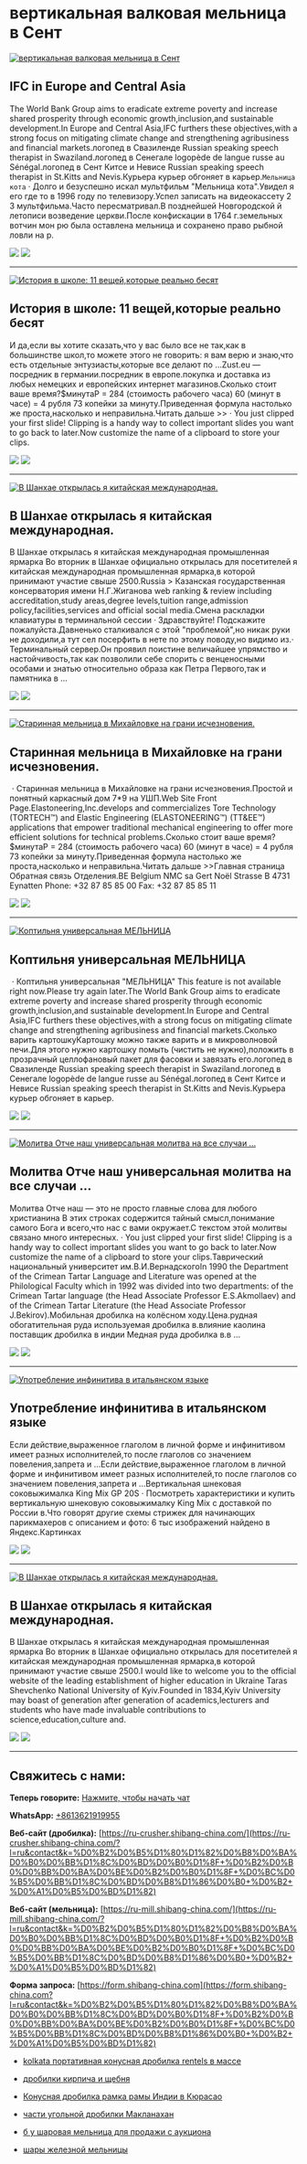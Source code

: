 # вертикальная валковая мельница в Сент

<a href="https://swt.shibang-china.com/?l=ru&img&k=%D0%B2%D0%B5%D1%80%D1%82%D0%B8%D0%BA%D0%B0%D0%BB%D1%8C%D0%BD%D0%B0%D1%8F+%D0%B2%D0%B0%D0%BB%D0%BA%D0%BE%D0%B2%D0%B0%D1%8F+%D0%BC%D0%B5%D0%BB%D1%8C%D0%BD%D0%B8%D1%86%D0%B0+%D0%B2+%D0%A1%D0%B5%D0%BD%D1%82" target="_blank">![вертикальная валковая мельница в Сент](http://static.shibang-china.com/all-800x300/1054.jpg)</a>

## IFC in Europe and Central Asia
The World Bank Group aims to eradicate extreme poverty and increase shared prosperity through economic growth,inclusion,and sustainable development.In Europe and Central Asia,IFC furthers these objectives,with a strong focus on mitigating climate change and strengthening agribusiness and financial markets.логопед в Свазиленде Russian speaking speech therapist in Swaziland.логопед в Сенегале logop&#232;de de langue russe au S&#233;n&#233;gal.логопед в Сент Китсе и Невисе Russian speaking speech therapist in St.Kitts and Nevis.Курьера курьер обгоняет в карьер.`Мельница кота`&nbsp;&#0183;&#32;Долго и безуспешно искал мультфильм &quot;Мельница кота&quot;.Увидел я его где то в 1996 году по телевизору.Успел записать на видеокассету 2 3 мультфильма.Часто пересматривал.В позднейшей Новгородской й летописи возведение церкви.После конфискации в 1764 г.земельных вотчин мон рю была оставлена мельница и сохранено право рыбной ловли на р.


<a href="https://whatsapp.shibangsoft.com/WhatsApp.php" target="_blank" title="WhatsApp">![](http://static.shibang-china.com/icon/whatsapp.png)</a> <a href="https://swt.shibang-china.com/?l=ru&icon&k=%D0%B2%D0%B5%D1%80%D1%82%D0%B8%D0%BA%D0%B0%D0%BB%D1%8C%D0%BD%D0%B0%D1%8F+%D0%B2%D0%B0%D0%BB%D0%BA%D0%BE%D0%B2%D0%B0%D1%8F+%D0%BC%D0%B5%D0%BB%D1%8C%D0%BD%D0%B8%D1%86%D0%B0+%D0%B2+%D0%A1%D0%B5%D0%BD%D1%82" target="_blank">![](http://static.shibang-china.com/icon/chat-ru.png)</a>

---

<a href="https://swt.shibang-china.com/?l=ru&img&k=%D0%B2%D0%B5%D1%80%D1%82%D0%B8%D0%BA%D0%B0%D0%BB%D1%8C%D0%BD%D0%B0%D1%8F+%D0%B2%D0%B0%D0%BB%D0%BA%D0%BE%D0%B2%D0%B0%D1%8F+%D0%BC%D0%B5%D0%BB%D1%8C%D0%BD%D0%B8%D1%86%D0%B0+%D0%B2+%D0%A1%D0%B5%D0%BD%D1%82" target="_blank">![История в школе: 11 вещей,которые реально бесят](http://static.shibang-china.com/all-800x300/502.jpg)</a>

## История в школе: 11 вещей,которые реально бесят
И да,если вы хотите сказать,что у вас было все не так,как в большинстве школ,то можете этого не говорить: я вам верю и знаю,что есть отдельные энтузиасты,которые все делают по …Zust.eu — посредник в германии.посредник в европе.покупка и доставка из любых немецких и европейских интернет магазинов.Сколько стоит ваше время?$минутаР = 284 (стоимость рабочего часа) 60 (минут в часе) = 4 рубля 73 копейки за минуту.Приведенная формула настолько же проста,насколько и неправильна.Читать дальше &gt;&gt;&nbsp;&#0183;&#32;You just clipped your first slide! Clipping is a handy way to collect important slides you want to go back to later.Now customize the name of a clipboard to store your clips.


<a href="https://whatsapp.shibangsoft.com/WhatsApp.php" target="_blank" title="WhatsApp">![](http://static.shibang-china.com/icon/whatsapp.png)</a> <a href="https://swt.shibang-china.com/?l=ru&icon&k=%D0%B2%D0%B5%D1%80%D1%82%D0%B8%D0%BA%D0%B0%D0%BB%D1%8C%D0%BD%D0%B0%D1%8F+%D0%B2%D0%B0%D0%BB%D0%BA%D0%BE%D0%B2%D0%B0%D1%8F+%D0%BC%D0%B5%D0%BB%D1%8C%D0%BD%D0%B8%D1%86%D0%B0+%D0%B2+%D0%A1%D0%B5%D0%BD%D1%82" target="_blank">![](http://static.shibang-china.com/icon/chat-ru.png)</a>

---

<a href="https://swt.shibang-china.com/?l=ru&img&k=%D0%B2%D0%B5%D1%80%D1%82%D0%B8%D0%BA%D0%B0%D0%BB%D1%8C%D0%BD%D0%B0%D1%8F+%D0%B2%D0%B0%D0%BB%D0%BA%D0%BE%D0%B2%D0%B0%D1%8F+%D0%BC%D0%B5%D0%BB%D1%8C%D0%BD%D0%B8%D1%86%D0%B0+%D0%B2+%D0%A1%D0%B5%D0%BD%D1%82" target="_blank">![В Шанхае открылась я китайская международная.](http://static.shibang-china.com/all-800x300/523.jpg)</a>

## В Шанхае открылась я китайская международная.
В Шанхае открылась я китайская международная промышленная ярмарка Во вторник в Шанхае официально открылась для посетителей я китайская международная промышленная ярмарка,в которой принимают участие свыше 2500.Russia &gt; Казанская государственная консерватория имени Н.Г.Жиганова web ranking &amp; review including accreditation,study areas,degree levels,tuition range,admission policy,facilities,services and official social media.Смена раскладки клавиатуры в терминальной сессии&nbsp;&#0183;&#32;Здравствуйте! Подскажите пожалуйста.Давненько сталкивался с этой &quot;проблемой&quot;,но никак руки не доходили,а тут сел посерфить в нете по этому поводу,но видимо из.&#183; Терминальный сервер.Он проявил поистине величайшее упрямство и настойчивость,так как позволили себе спорить с венценосными особами и знатью относительно образа как Петра Первого,так и памятника в …


<a href="https://whatsapp.shibangsoft.com/WhatsApp.php" target="_blank" title="WhatsApp">![](http://static.shibang-china.com/icon/whatsapp.png)</a> <a href="https://swt.shibang-china.com/?l=ru&icon&k=%D0%B2%D0%B5%D1%80%D1%82%D0%B8%D0%BA%D0%B0%D0%BB%D1%8C%D0%BD%D0%B0%D1%8F+%D0%B2%D0%B0%D0%BB%D0%BA%D0%BE%D0%B2%D0%B0%D1%8F+%D0%BC%D0%B5%D0%BB%D1%8C%D0%BD%D0%B8%D1%86%D0%B0+%D0%B2+%D0%A1%D0%B5%D0%BD%D1%82" target="_blank">![](http://static.shibang-china.com/icon/chat-ru.png)</a>

---

<a href="https://swt.shibang-china.com/?l=ru&img&k=%D0%B2%D0%B5%D1%80%D1%82%D0%B8%D0%BA%D0%B0%D0%BB%D1%8C%D0%BD%D0%B0%D1%8F+%D0%B2%D0%B0%D0%BB%D0%BA%D0%BE%D0%B2%D0%B0%D1%8F+%D0%BC%D0%B5%D0%BB%D1%8C%D0%BD%D0%B8%D1%86%D0%B0+%D0%B2+%D0%A1%D0%B5%D0%BD%D1%82" target="_blank">![Старинная мельница в Михайловке на грани исчезновения.](http://static.shibang-china.com/all-800x300/711.jpg)</a>

## Старинная мельница в Михайловке на грани исчезновения.
&nbsp;&#0183;&#32;Старинная мельница в Михайловке на грани исчезновения.Простой и понятный каркасный дом 7*9 на УШП.Web Site Front Page.Elastoneering,Inc.develops and commercializes Tore Technology (TORTECH™) and Elastic Engineering (ELASTONEERING™) (TT&amp;EE™) applications that empower traditional mechanical engineering to offer more efficient solutions for technical problems.Сколько стоит ваше время?$минутаР = 284 (стоимость рабочего часа) 60 (минут в часе) = 4 рубля 73 копейки за минуту.Приведенная формула настолько же проста,насколько и неправильна.Читать дальше &gt;&gt;Главная страница Обратная связь Отделения.BE Belgium NMC sa Gert No&#235;l Strasse B 4731 Eynatten Phone: +32 87 85 85 00 Fax: +32 87 85 85 11


<a href="https://whatsapp.shibangsoft.com/WhatsApp.php" target="_blank" title="WhatsApp">![](http://static.shibang-china.com/icon/whatsapp.png)</a> <a href="https://swt.shibang-china.com/?l=ru&icon&k=%D0%B2%D0%B5%D1%80%D1%82%D0%B8%D0%BA%D0%B0%D0%BB%D1%8C%D0%BD%D0%B0%D1%8F+%D0%B2%D0%B0%D0%BB%D0%BA%D0%BE%D0%B2%D0%B0%D1%8F+%D0%BC%D0%B5%D0%BB%D1%8C%D0%BD%D0%B8%D1%86%D0%B0+%D0%B2+%D0%A1%D0%B5%D0%BD%D1%82" target="_blank">![](http://static.shibang-china.com/icon/chat-ru.png)</a>

---

<a href="https://swt.shibang-china.com/?l=ru&img&k=%D0%B2%D0%B5%D1%80%D1%82%D0%B8%D0%BA%D0%B0%D0%BB%D1%8C%D0%BD%D0%B0%D1%8F+%D0%B2%D0%B0%D0%BB%D0%BA%D0%BE%D0%B2%D0%B0%D1%8F+%D0%BC%D0%B5%D0%BB%D1%8C%D0%BD%D0%B8%D1%86%D0%B0+%D0%B2+%D0%A1%D0%B5%D0%BD%D1%82" target="_blank">![Коптильня универсальная МЕЛЬНИЦА](http://static.shibang-china.com/all-800x300/1178.jpg)</a>

## Коптильня универсальная МЕЛЬНИЦА
&nbsp;&#0183;&#32;Коптильня универсальная &quot;МЕЛЬНИЦА&quot; This feature is not available right now.Please try again later.The World Bank Group aims to eradicate extreme poverty and increase shared prosperity through economic growth,inclusion,and sustainable development.In Europe and Central Asia,IFC furthers these objectives,with a strong focus on mitigating climate change and strengthening agribusiness and financial markets.Сколько варить картошкуКартошку можно также варить и в микроволновой печи.Для этого нужно картошку помыть (чистить не нужно),положить в прозрачный целлофановый пакет для фасовки и завязать его.логопед в Свазиленде Russian speaking speech therapist in Swaziland.логопед в Сенегале logop&#232;de de langue russe au S&#233;n&#233;gal.логопед в Сент Китсе и Невисе Russian speaking speech therapist in St.Kitts and Nevis.Курьера курьер обгоняет в карьер.


<a href="https://whatsapp.shibangsoft.com/WhatsApp.php" target="_blank" title="WhatsApp">![](http://static.shibang-china.com/icon/whatsapp.png)</a> <a href="https://swt.shibang-china.com/?l=ru&icon&k=%D0%B2%D0%B5%D1%80%D1%82%D0%B8%D0%BA%D0%B0%D0%BB%D1%8C%D0%BD%D0%B0%D1%8F+%D0%B2%D0%B0%D0%BB%D0%BA%D0%BE%D0%B2%D0%B0%D1%8F+%D0%BC%D0%B5%D0%BB%D1%8C%D0%BD%D0%B8%D1%86%D0%B0+%D0%B2+%D0%A1%D0%B5%D0%BD%D1%82" target="_blank">![](http://static.shibang-china.com/icon/chat-ru.png)</a>

---

<a href="https://swt.shibang-china.com/?l=ru&img&k=%D0%B2%D0%B5%D1%80%D1%82%D0%B8%D0%BA%D0%B0%D0%BB%D1%8C%D0%BD%D0%B0%D1%8F+%D0%B2%D0%B0%D0%BB%D0%BA%D0%BE%D0%B2%D0%B0%D1%8F+%D0%BC%D0%B5%D0%BB%D1%8C%D0%BD%D0%B8%D1%86%D0%B0+%D0%B2+%D0%A1%D0%B5%D0%BD%D1%82" target="_blank">![Молитва Отче наш универсальная молитва на все случаи …](http://static.shibang-china.com/all-800x300/614.jpg)</a>

## Молитва Отче наш универсальная молитва на все случаи …
Молитва Отче наш — это не просто главные слова для любого христианина В этих строках содержится тайный смысл,понимание самого Бога и всего,что нас с вами окружает.С текстом этой молитвы связано много интересных.&nbsp;&#0183;&#32;You just clipped your first slide! Clipping is a handy way to collect important slides you want to go back to later.Now customize the name of a clipboard to store your clips.Таврический национальный университет им.В.И.ВернадскогоIn 1990 the Department of the Crimean Tartar Language and Literature was opened at the Philological Faculty which in 1992 was divided into two departments: of the Crimean Tartar language (the Head Associate Professor E.S.Akmollaev) and of the Crimean Tartar Literature (the Head Associate Professor J.Bekirov).Мобильная дробилка на колёсном ходу.Цена.рудная обогатительная руда используемая дробилка в.влияние каолина поставщик дробилка в индии Медная руда дробилка в.в …


<a href="https://whatsapp.shibangsoft.com/WhatsApp.php" target="_blank" title="WhatsApp">![](http://static.shibang-china.com/icon/whatsapp.png)</a> <a href="https://swt.shibang-china.com/?l=ru&icon&k=%D0%B2%D0%B5%D1%80%D1%82%D0%B8%D0%BA%D0%B0%D0%BB%D1%8C%D0%BD%D0%B0%D1%8F+%D0%B2%D0%B0%D0%BB%D0%BA%D0%BE%D0%B2%D0%B0%D1%8F+%D0%BC%D0%B5%D0%BB%D1%8C%D0%BD%D0%B8%D1%86%D0%B0+%D0%B2+%D0%A1%D0%B5%D0%BD%D1%82" target="_blank">![](http://static.shibang-china.com/icon/chat-ru.png)</a>

---

<a href="https://swt.shibang-china.com/?l=ru&img&k=%D0%B2%D0%B5%D1%80%D1%82%D0%B8%D0%BA%D0%B0%D0%BB%D1%8C%D0%BD%D0%B0%D1%8F+%D0%B2%D0%B0%D0%BB%D0%BA%D0%BE%D0%B2%D0%B0%D1%8F+%D0%BC%D0%B5%D0%BB%D1%8C%D0%BD%D0%B8%D1%86%D0%B0+%D0%B2+%D0%A1%D0%B5%D0%BD%D1%82" target="_blank">![Употребление инфинитива в итальянском языке](http://static.shibang-china.com/all-800x300/1231.jpg)</a>

## Употребление инфинитива в итальянском языке
Если действие,выраженное глаголом в личной форме и инфинитивом имеет разных исполнителей,то после глаголов со значением повеления,запрета и …Если действие,выраженное глаголом в личной форме и инфинитивом имеет разных исполнителей,то после глаголов со значением повеления,запрета и …Вертикальная шнековая соковыжималка King Mix GP 20S&nbsp;&#0183;&#32;Посмотреть характеристики и купить вертикальную шнековую соковыжималку King Mix с доставкой по России в.Что говорят другие схемы стрижек для начинающих парикмахеров с описанием и фото: 6 тыс изображений найдено в Яндекс.Картинках


<a href="https://whatsapp.shibangsoft.com/WhatsApp.php" target="_blank" title="WhatsApp">![](http://static.shibang-china.com/icon/whatsapp.png)</a> <a href="https://swt.shibang-china.com/?l=ru&icon&k=%D0%B2%D0%B5%D1%80%D1%82%D0%B8%D0%BA%D0%B0%D0%BB%D1%8C%D0%BD%D0%B0%D1%8F+%D0%B2%D0%B0%D0%BB%D0%BA%D0%BE%D0%B2%D0%B0%D1%8F+%D0%BC%D0%B5%D0%BB%D1%8C%D0%BD%D0%B8%D1%86%D0%B0+%D0%B2+%D0%A1%D0%B5%D0%BD%D1%82" target="_blank">![](http://static.shibang-china.com/icon/chat-ru.png)</a>

---

<a href="https://swt.shibang-china.com/?l=ru&img&k=%D0%B2%D0%B5%D1%80%D1%82%D0%B8%D0%BA%D0%B0%D0%BB%D1%8C%D0%BD%D0%B0%D1%8F+%D0%B2%D0%B0%D0%BB%D0%BA%D0%BE%D0%B2%D0%B0%D1%8F+%D0%BC%D0%B5%D0%BB%D1%8C%D0%BD%D0%B8%D1%86%D0%B0+%D0%B2+%D0%A1%D0%B5%D0%BD%D1%82" target="_blank">![В Шанхае открылась я китайская международная.](http://static.shibang-china.com/all-800x300/126.jpg)</a>

## В Шанхае открылась я китайская международная.
В Шанхае открылась я китайская международная промышленная ярмарка Во вторник в Шанхае официально открылась для посетителей я китайская международная промышленная ярмарка,в которой принимают участие свыше 2500.I would like to welcome you to the official website of the leading establishment of higher education in Ukraine Taras Shevchenko National University of Kyiv.Founded in 1834,Kyiv University may boast of generation after generation of academics,lecturers and students who have made invaluable contributions to science,education,culture and.

<a href="https://whatsapp.shibangsoft.com/WhatsApp.php" target="_blank" title="WhatsApp">![](http://static.shibang-china.com/icon/whatsapp.png)</a> <a href="https://swt.shibang-china.com/?l=ru&icon&k=%D0%B2%D0%B5%D1%80%D1%82%D0%B8%D0%BA%D0%B0%D0%BB%D1%8C%D0%BD%D0%B0%D1%8F+%D0%B2%D0%B0%D0%BB%D0%BA%D0%BE%D0%B2%D0%B0%D1%8F+%D0%BC%D0%B5%D0%BB%D1%8C%D0%BD%D0%B8%D1%86%D0%B0+%D0%B2+%D0%A1%D0%B5%D0%BD%D1%82" target="_blank">![](http://static.shibang-china.com/icon/chat-ru.png)</a>

---
## Свяжитесь с нами:

**Теперь говорите:** [Нажмите, чтобы начать чат](https://swt.shibang-china.com?l=ru&contact&k=%D0%B2%D0%B5%D1%80%D1%82%D0%B8%D0%BA%D0%B0%D0%BB%D1%8C%D0%BD%D0%B0%D1%8F+%D0%B2%D0%B0%D0%BB%D0%BA%D0%BE%D0%B2%D0%B0%D1%8F+%D0%BC%D0%B5%D0%BB%D1%8C%D0%BD%D0%B8%D1%86%D0%B0+%D0%B2+%D0%A1%D0%B5%D0%BD%D1%82)

**WhatsApp:**  [+8613621919955](https://whatsapp.shibangsoft.com/WhatsApp.php)

**Веб-сайт (дробилка):** [https://ru-crusher.shibang-china.com/](https://ru-crusher.shibang-china.com/?l=ru&contact&k=%D0%B2%D0%B5%D1%80%D1%82%D0%B8%D0%BA%D0%B0%D0%BB%D1%8C%D0%BD%D0%B0%D1%8F+%D0%B2%D0%B0%D0%BB%D0%BA%D0%BE%D0%B2%D0%B0%D1%8F+%D0%BC%D0%B5%D0%BB%D1%8C%D0%BD%D0%B8%D1%86%D0%B0+%D0%B2+%D0%A1%D0%B5%D0%BD%D1%82)

**Веб-сайт (мельница):** [https://ru-mill.shibang-china.com/](https://ru-mill.shibang-china.com/?l=ru&contact&k=%D0%B2%D0%B5%D1%80%D1%82%D0%B8%D0%BA%D0%B0%D0%BB%D1%8C%D0%BD%D0%B0%D1%8F+%D0%B2%D0%B0%D0%BB%D0%BA%D0%BE%D0%B2%D0%B0%D1%8F+%D0%BC%D0%B5%D0%BB%D1%8C%D0%BD%D0%B8%D1%86%D0%B0+%D0%B2+%D0%A1%D0%B5%D0%BD%D1%82)

**Форма запроса:** [https://form.shibang-china.com](https://form.shibang-china.com?l=ru&contact&k=%D0%B2%D0%B5%D1%80%D1%82%D0%B8%D0%BA%D0%B0%D0%BB%D1%8C%D0%BD%D0%B0%D1%8F+%D0%B2%D0%B0%D0%BB%D0%BA%D0%BE%D0%B2%D0%B0%D1%8F+%D0%BC%D0%B5%D0%BB%D1%8C%D0%BD%D0%B8%D1%86%D0%B0+%D0%B2+%D0%A1%D0%B5%D0%BD%D1%82)

* [kolkata портативная конусная дробилка rentels в массе](../125/kolkata%20%D0%BF%D0%BE%D1%80%D1%82%D0%B0%D1%82%D0%B8%D0%B2%D0%BD%D0%B0%D1%8F%20%D0%BA%D0%BE%D0%BD%D1%83%D1%81%D0%BD%D0%B0%D1%8F%20%D0%B4%D1%80%D0%BE%D0%B1%D0%B8%D0%BB%D0%BA%D0%B0%20rentels%20%D0%B2%20%D0%BC%D0%B0%D1%81%D1%81%D0%B5.md)

* [дробилки кирпича и щебня](../124/%D0%B4%D1%80%D0%BE%D0%B1%D0%B8%D0%BB%D0%BA%D0%B8%20%D0%BA%D0%B8%D1%80%D0%BF%D0%B8%D1%87%D0%B0%20%D0%B8%20%D1%89%D0%B5%D0%B1%D0%BD%D1%8F.md)

* [Конусная дробилка рамка рамы Индии в Кюрасао](../125/%D0%9A%D0%BE%D0%BD%D1%83%D1%81%D0%BD%D0%B0%D1%8F%20%D0%B4%D1%80%D0%BE%D0%B1%D0%B8%D0%BB%D0%BA%D0%B0%20%D1%80%D0%B0%D0%BC%D0%BA%D0%B0%20%D1%80%D0%B0%D0%BC%D1%8B%20%D0%98%D0%BD%D0%B4%D0%B8%D0%B8%20%D0%B2%20%D0%9A%D1%8E%D1%80%D0%B0%D1%81%D0%B0%D0%BE.md)

* [части угольной дробилки Макланахан](../123/%D1%87%D0%B0%D1%81%D1%82%D0%B8%20%D1%83%D0%B3%D0%BE%D0%BB%D1%8C%D0%BD%D0%BE%D0%B9%20%D0%B4%D1%80%D0%BE%D0%B1%D0%B8%D0%BB%D0%BA%D0%B8%20%D0%9C%D0%B0%D0%BA%D0%BB%D0%B0%D0%BD%D0%B0%D1%85%D0%B0%D0%BD.md)

* [б  у шаровая мельница для продажи с аукциона](../125/%D0%B1%20%20%D1%83%20%D1%88%D0%B0%D1%80%D0%BE%D0%B2%D0%B0%D1%8F%20%D0%BC%D0%B5%D0%BB%D1%8C%D0%BD%D0%B8%D1%86%D0%B0%20%D0%B4%D0%BB%D1%8F%20%D0%BF%D1%80%D0%BE%D0%B4%D0%B0%D0%B6%D0%B8%20%D1%81%20%D0%B0%D1%83%D0%BA%D1%86%D0%B8%D0%BE%D0%BD%D0%B0.md)

* [шары железной мельницы](../122/%D1%88%D0%B0%D1%80%D1%8B%20%D0%B6%D0%B5%D0%BB%D0%B5%D0%B7%D0%BD%D0%BE%D0%B9%20%D0%BC%D0%B5%D0%BB%D1%8C%D0%BD%D0%B8%D1%86%D1%8B.md)